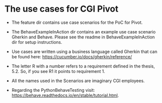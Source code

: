 # The use cases for CGI Pivot

- The feature dir contains use case scenarios for the PoC for Pivot.
- The BehaveExampleInAction dir contains an example use case scenario Gherkin and Behave. Please see the readme in BehaveExampleInAction dir for setup instructions. 

- Use cases are written using a business language called Gherkin that can be found here: https://cucumber.io/docs/gherkin/reference/ 
- The letter R with a number refers to a requirement defined in the thesis, 5.2. So, if you see R1 it points to requirement 1.
- All the names used in the Scenarios are imaginary CGI employees.
- Regarding the PythonBehaveTesting visit: https://behave.readthedocs.io/en/stable/tutorial.html.
